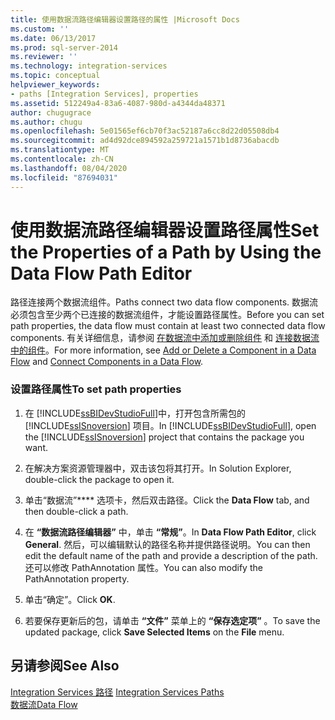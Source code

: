 ```yaml
---
title: 使用数据流路径编辑器设置路径的属性 |Microsoft Docs
ms.custom: ''
ms.date: 06/13/2017
ms.prod: sql-server-2014
ms.reviewer: ''
ms.technology: integration-services
ms.topic: conceptual
helpviewer_keywords:
- paths [Integration Services], properties
ms.assetid: 512249a4-83a6-4087-980d-a4344da48371
author: chugugrace
ms.author: chugu
ms.openlocfilehash: 5e01565ef6cb70f3ac52187a6cc8d22d05508db4
ms.sourcegitcommit: ad4d92dce894592a259721a1571b1d8736abacdb
ms.translationtype: MT
ms.contentlocale: zh-CN
ms.lasthandoff: 08/04/2020
ms.locfileid: "87694031"
---
```

# <a name="set-the-properties-of-a-path-by-using-the-data-flow-path-editor"></a><span data-ttu-id="62306-102">使用数据流路径编辑器设置路径属性</span><span class="sxs-lookup"><span data-stu-id="62306-102">Set the Properties of a Path by Using the Data Flow Path Editor</span></span>
  <span data-ttu-id="62306-103">路径连接两个数据流组件。</span><span class="sxs-lookup"><span data-stu-id="62306-103">Paths connect two data flow components.</span></span> <span data-ttu-id="62306-104">数据流必须包含至少两个已连接的数据流组件，才能设置路径属性。</span><span class="sxs-lookup"><span data-stu-id="62306-104">Before you can set path properties, the data flow must contain at least two connected data flow components.</span></span> <span data-ttu-id="62306-105">有关详细信息，请参阅 [在数据流中添加或删除组件](data-flow/add-or-delete-a-component-in-a-data-flow.md) 和 [连接数据流中的组件](data-flow/connect-components-in-a-data-flow.md)。</span><span class="sxs-lookup"><span data-stu-id="62306-105">For more information, see [Add or Delete a Component in a Data Flow](data-flow/add-or-delete-a-component-in-a-data-flow.md) and [Connect Components in a Data Flow](data-flow/connect-components-in-a-data-flow.md).</span></span>  
  
### <a name="to-set-path-properties"></a><span data-ttu-id="62306-106">设置路径属性</span><span class="sxs-lookup"><span data-stu-id="62306-106">To set path properties</span></span>  
  
1.  <span data-ttu-id="62306-107">在 [!INCLUDE[ssBIDevStudioFull](../includes/ssbidevstudiofull-md.md)]中，打开包含所需包的 [!INCLUDE[ssISnoversion](../includes/ssisnoversion-md.md)] 项目。</span><span class="sxs-lookup"><span data-stu-id="62306-107">In [!INCLUDE[ssBIDevStudioFull](../includes/ssbidevstudiofull-md.md)], open the [!INCLUDE[ssISnoversion](../includes/ssisnoversion-md.md)] project that contains the package you want.</span></span>  
  
2.  <span data-ttu-id="62306-108">在解决方案资源管理器中，双击该包将其打开。</span><span class="sxs-lookup"><span data-stu-id="62306-108">In Solution Explorer, double-click the package to open it.</span></span>  
  
3.  <span data-ttu-id="62306-109">单击“数据流”\*\*\*\* 选项卡，然后双击路径。</span><span class="sxs-lookup"><span data-stu-id="62306-109">Click the **Data Flow** tab, and then double-click a path.</span></span>  
  
4.  <span data-ttu-id="62306-110">在 **“数据流路径编辑器”** 中，单击 **“常规”**。</span><span class="sxs-lookup"><span data-stu-id="62306-110">In **Data Flow Path Editor**, click **General**.</span></span> <span data-ttu-id="62306-111">然后，可以编辑默认的路径名称并提供路径说明。</span><span class="sxs-lookup"><span data-stu-id="62306-111">You can then edit the default name of the path and provide a description of the path.</span></span> <span data-ttu-id="62306-112">还可以修改 PathAnnotation 属性。</span><span class="sxs-lookup"><span data-stu-id="62306-112">You can also modify the PathAnnotation property.</span></span>  
  
5.  <span data-ttu-id="62306-113">单击“确定”。</span><span class="sxs-lookup"><span data-stu-id="62306-113">Click **OK**.</span></span>  
  
6.  <span data-ttu-id="62306-114">若要保存更新后的包，请单击 **“文件”** 菜单上的 **“保存选定项”** 。</span><span class="sxs-lookup"><span data-stu-id="62306-114">To save the updated package, click **Save Selected Items** on the **File** menu.</span></span>  
  
## <a name="see-also"></a><span data-ttu-id="62306-115">另请参阅</span><span class="sxs-lookup"><span data-stu-id="62306-115">See Also</span></span>  
 <span data-ttu-id="62306-116">[Integration Services 路径](data-flow/integration-services-paths.md) </span><span class="sxs-lookup"><span data-stu-id="62306-116">[Integration Services Paths](data-flow/integration-services-paths.md) </span></span>  
 [<span data-ttu-id="62306-117">数据流</span><span class="sxs-lookup"><span data-stu-id="62306-117">Data Flow</span></span>](data-flow/data-flow.md)  
  
  
